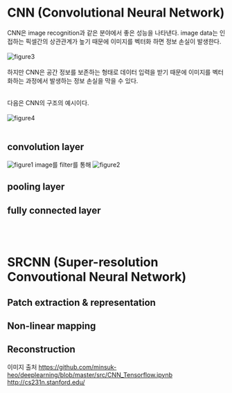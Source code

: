 # CNN (Convolutional Neural Network) <br>
CNN은 image recognition과 같은 분야에서 좋은 성능을 나타낸다. image data는 인접하는 픽셀간의 상관관계가 높기 때문에 이미지를 벡터화 하면 정보 손실이 발생한다. <br><br>
![figure3](https://user-images.githubusercontent.com/57740560/93093000-23603600-f6db-11ea-9025-c3bf8e7d763b.png) <br><br>
하지만 CNN은 공간 정보를 보존하는 형태로 데이터 입력을 받기 때문에 이미지를 벡터화하는 과정에서 발생하는 정보 손실을 막을 수 있다. <br><br>

다음은 CNN의 구조의 예시이다. <br><br>
![figure4](https://user-images.githubusercontent.com/57740560/93093006-25c29000-f6db-11ea-8d57-c9146a8a6495.png) <br><br>


## convolution layer <br>
![figure1](https://user-images.githubusercontent.com/57740560/93090279-818b1a00-f6d7-11ea-9eb9-eca928e4a1c2.png)
image를 filter를 통해 
![figure2](https://user-images.githubusercontent.com/57740560/93090286-82bc4700-f6d7-11ea-8e37-9e3a95117cc4.png)



## pooling layer <br>
## fully connected layer <br>



<br><br>
# SRCNN (Super-resolution Convoutional Neural Network) <br>
## Patch extraction & representation

## Non-linear mapping


## Reconstruction <br>


이미지 출처
https://github.com/minsuk-heo/deeplearning/blob/master/src/CNN_Tensorflow.ipynb
http://cs231n.stanford.edu/
